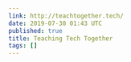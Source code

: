 ```yaml
---
link: http://teachtogether.tech/
date: 2019-07-30 01:43 UTC
published: true
title: Teaching Tech Together
tags: []
---
```



